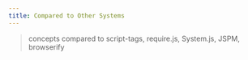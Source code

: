 ```yaml
---
title: Compared to Other Systems
---
```

> concepts compared to script-tags, require.js, System.js, JSPM, browserify
